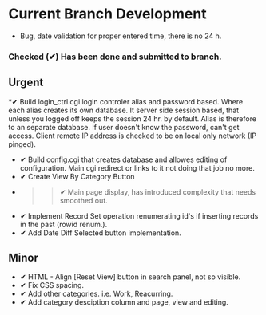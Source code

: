 
# Current Branch Development
* Bug, date validation for proper entered time, there is no 24 h.
### Checked (&#10004;) Has been done and submitted to branch.
## Urgent
*&#10004; Build login_ctrl.cgi login controler alias and password based. Where each alias creates its own database. It server side session based, that unless you logged off keeps the session 24 hr. by default. Alias is therefore to an separate database. If user doesn't know the password, can't get access. Client remote IP address is checked to be on local only network (IP pinged).
* &#10004; Build config.cgi that creates database and allowes editing of configuration. Main cgi redirect or links to it not doing that job no more.
* &#10004; Create View By Category Button
* >> &#10004; Main page display, has introduced complexity that needs smoothed out.
* &#10004; Implement Record Set operation renumerating id's if inserting records in the past (rowid renum.).
* &#10004; Add Date Diff Selected button implementation.

## Minor
* &#10004; HTML - Align [Reset View] button in search panel, not so visible.
* &#10004; Fix CSS spacing.
* &#10004; Add other categories. i.e. Work, Reacurring.
* &#10004; Add category desciption column and page, view and editing.

